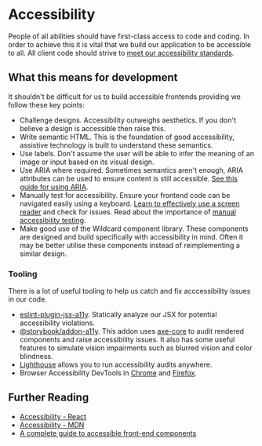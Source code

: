 # Accessibility

People of all abilities should have first-class access to code and coding. In order to achieve this it is vital that we build our application to be accessible to all. All client code should strive to [meet our accessibility standards](https://about.sourcegraph.com/handbook/product/design/design-and-interaction-guidelines#accessibility-standards).

## What this means for development

It shouldn't be difficult for us to build accessible frontends providing we follow these key points:

- Challenge designs. Accessibility outweighs aesthetics. If you don't believe a design is accessible then raise this.
- Write semantic HTML. This is the foundation of good accessibility, assistive technology is built to understand these semantics.
- Use labels. Don't assume the user will be able to infer the meaning of an image or input based on its visual design.
- Use ARIA where required. Sometimes semantics aren't enough, ARIA attributes can be used to ensure content is still accessible. [See this guide for using ARIA](https://www.w3.org/TR/aria-in-html/).
- Manually test for accessibility. Ensure your frontend code can be navigated easily using a keyboard. [Learn to effectively use a screen reader](https://www.tpgi.com/basic-screen-reader-commands-for-accessibility-testing/) and check for issues. Read about the importance of [manual accessibility testing](https://www.smashingmagazine.com/2018/09/importance-manual-accessibility-testing/).
- Make good use of the Wildcard component library. These components are designed and build specifically with accessibility in mind. Often it may be better utilise these components instead of reimplementing a similar design.

### Tooling

There is a lot of useful tooling to help us catch and fix acccessibility issues in our code.

- [eslint-plugin-jsx-a11y](https://github.com/jsx-eslint/eslint-plugin-jsx-a11y). Statically analyze our JSX for potential accessibility violations.
- [@storybook/addon-a11y](https://storybook.js.org/addons/@storybook/addon-a11y). This addon uses [axe-core](https://github.com/dequelabs/axe-core) to audit rendered components and raise accessibility issues. It also has some useful features to simulate vision impairments such as blurred vision and color blindness.
- [Lighthouse](https://developers.google.com/web/tools/lighthouse) allows you to run accessibility audits anywhere.
- Browser Accessibility DevTools in [Chrome](https://developers.google.com/web/tools/chrome-devtools/accessibility/reference) and [Firefox](https://developer.mozilla.org/en-US/docs/Tools/Accessibility_inspector).

## Further Reading

- [Accessibility - React](https://reactjs.org/docs/accessibility.html)
- [Accessibility - MDN](https://developer.mozilla.org/en-US/docs/Learn/Accessibility)
- [A complete guide to accessible front-end components](https://www.smashingmagazine.com/2021/03/complete-guide-accessible-front-end-components/)
